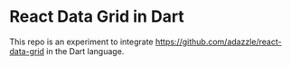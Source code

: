 # React Data Grid in Dart

This repo is an experiment to integrate https://github.com/adazzle/react-data-grid in the Dart language.
